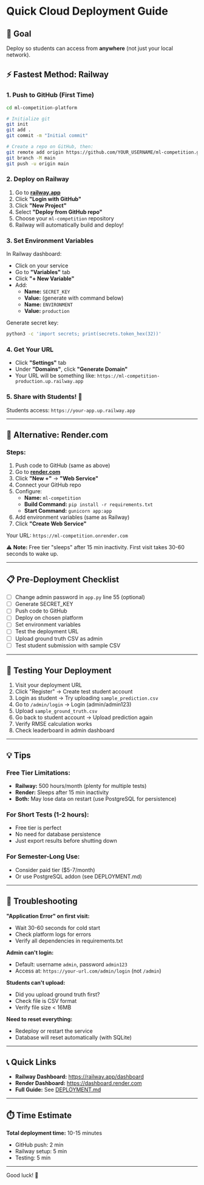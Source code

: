 # Quick Cloud Deployment Guide

## 🎯 Goal
Deploy so students can access from **anywhere** (not just your local network).

## ⚡ Fastest Method: Railway

### 1. Push to GitHub (First Time)

```bash
cd ml-competition-platform

# Initialize git
git init
git add .
git commit -m "Initial commit"

# Create a repo on GitHub, then:
git remote add origin https://github.com/YOUR_USERNAME/ml-competition.git
git branch -M main
git push -u origin main
```

### 2. Deploy on Railway

1. Go to **[railway.app](https://railway.app)**
2. Click **"Login with GitHub"**
3. Click **"New Project"**
4. Select **"Deploy from GitHub repo"**
5. Choose your `ml-competition` repository
6. Railway will automatically build and deploy!

### 3. Set Environment Variables

In Railway dashboard:
- Click on your service
- Go to **"Variables"** tab
- Click **"+ New Variable"**
- Add:
  - **Name:** `SECRET_KEY`
  - **Value:** (generate with command below)
  - **Name:** `ENVIRONMENT`
  - **Value:** `production`

Generate secret key:
```bash
python3 -c 'import secrets; print(secrets.token_hex(32))'
```

### 4. Get Your URL

- Click **"Settings"** tab
- Under **"Domains"**, click **"Generate Domain"**
- Your URL will be something like: `https://ml-competition-production.up.railway.app`

### 5. Share with Students! 🎉

Students access: `https://your-app.up.railway.app`

---

## 🔷 Alternative: Render.com

### Steps:

1. Push code to GitHub (same as above)
2. Go to **[render.com](https://render.com)**
3. Click **"New +"** → **"Web Service"**
4. Connect your GitHub repo
5. Configure:
   - **Name:** `ml-competition`
   - **Build Command:** `pip install -r requirements.txt`
   - **Start Command:** `gunicorn app:app`
6. Add environment variables (same as Railway)
7. Click **"Create Web Service"**

Your URL: `https://ml-competition.onrender.com`

⚠️ **Note:** Free tier "sleeps" after 15 min inactivity. First visit takes 30-60 seconds to wake up.

---

## 📋 Pre-Deployment Checklist

- [ ] Change admin password in `app.py` line 55 (optional)
- [ ] Generate SECRET_KEY
- [ ] Push code to GitHub
- [ ] Deploy on chosen platform
- [ ] Set environment variables
- [ ] Test the deployment URL
- [ ] Upload ground truth CSV as admin
- [ ] Test student submission with sample CSV

---

## 🧪 Testing Your Deployment

1. Visit your deployment URL
2. Click "Register" → Create test student account
3. Login as student → Try uploading `sample_prediction.csv`
4. Go to `/admin/login` → Login (admin/admin123)
5. Upload `sample_ground_truth.csv`
6. Go back to student account → Upload prediction again
7. Verify RMSE calculation works
8. Check leaderboard in admin dashboard

---

## 💡 Tips

### Free Tier Limitations:
- **Railway:** 500 hours/month (plenty for multiple tests)
- **Render:** Sleeps after 15 min inactivity
- **Both:** May lose data on restart (use PostgreSQL for persistence)

### For Short Tests (1-2 hours):
- Free tier is perfect
- No need for database persistence
- Just export results before shutting down

### For Semester-Long Use:
- Consider paid tier ($5-7/month)
- Or use PostgreSQL addon (see DEPLOYMENT.md)

---

## 🚨 Troubleshooting

**"Application Error" on first visit:**
- Wait 30-60 seconds for cold start
- Check platform logs for errors
- Verify all dependencies in requirements.txt

**Admin can't login:**
- Default: username `admin`, password `admin123`
- Access at: `https://your-url.com/admin/login` (not `/admin`)

**Students can't upload:**
- Did you upload ground truth first?
- Check file is CSV format
- Verify file size < 16MB

**Need to reset everything:**
- Redeploy or restart the service
- Database will reset automatically (with SQLite)

---

## 📞 Quick Links

- **Railway Dashboard:** https://railway.app/dashboard
- **Render Dashboard:** https://dashboard.render.com
- **Full Guide:** See [DEPLOYMENT.md](DEPLOYMENT.md)

---

## ⏱️ Time Estimate

**Total deployment time:** 10-15 minutes

- GitHub push: 2 min
- Railway setup: 5 min  
- Testing: 5 min

---

Good luck! 🚀
